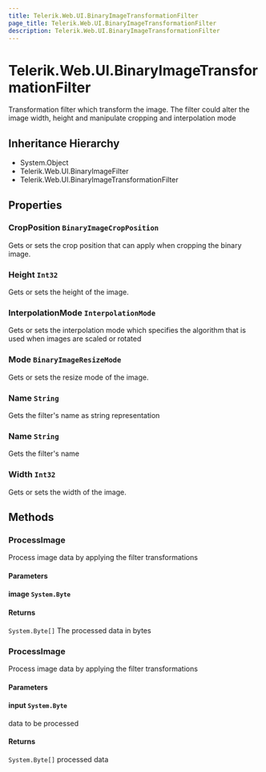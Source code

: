 ```yaml
---
title: Telerik.Web.UI.BinaryImageTransformationFilter
page_title: Telerik.Web.UI.BinaryImageTransformationFilter
description: Telerik.Web.UI.BinaryImageTransformationFilter
---
```


# Telerik.Web.UI.BinaryImageTransformationFilter

Transformation filter which transform the image.
            The filter could alter the image width, height and manipulate cropping and interpolation mode

## Inheritance Hierarchy

* System.Object
* Telerik.Web.UI.BinaryImageFilter
* Telerik.Web.UI.BinaryImageTransformationFilter

## Properties

###  CropPosition `BinaryImageCropPosition`

Gets or sets the crop position that 
            can apply when cropping the binary image.

###  Height `Int32`

Gets or sets the height of the image.

###  InterpolationMode `InterpolationMode`

Gets or sets the interpolation mode which specifies the algorithm
            that is used when images are scaled or rotated

###  Mode `BinaryImageResizeMode`

Gets or sets the resize mode of the image.

###  Name `String`

Gets the filter's name as string representation

###  Name `String`

Gets the filter's name

###  Width `Int32`

Gets or sets the width of the image.

## Methods

###  ProcessImage

Process image data by applying the filter transformations

#### Parameters

#### image `System.Byte`

#### Returns

`System.Byte[]` The processed data in bytes

###  ProcessImage

Process image data by applying the filter transformations

#### Parameters

#### input `System.Byte`

data to be processed

#### Returns

`System.Byte[]` processed data

